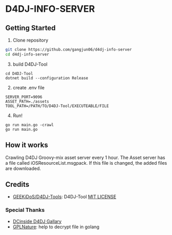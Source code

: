 # D4DJ-INFO-SERVER

## Getting Started

1. Clone repository

```bash
git clone https://github.com/gangjun06/d4dj-info-server
cd d4dj-info-server
```

3. build D4DJ-Tool

```
cd D4DJ-Tool
dotnet build --configuration Release
```

2. create .env file

```
SERVER_PORT=9096
ASSET_PATH=./assets
TOOL_PATH=/PATH/TO/D4DJ-Tool/EXECUTEABLE/FILE
```

4. Run!

```
go run main.go -crawl
go run main.go
```

## How it works
Crawling D4DJ Groovy-mix asset server every 1 hour.
The Asset server has a file called iOSResourceList.msgpack. If this file is changed, the added files are downloaded.


## Credits

- [GEEKiDoS/D4DJ-Tools](https://github.com/GEEKiDoS/D4DJ-Tools): D4DJ-Tool [MIT LICENSE](https://github.com/GEEKiDoS/D4DJ-Tools/blob/master/LICENSE)

### Special Thanks

- [DCinside D4DJ Gallary](https://gall.dcinside.com/mgallery/board/lists?id=d4dj)
- [GPLNature](https://github.com/GPLNature): help to decrypt file in golang
